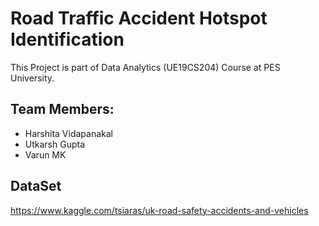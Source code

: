 # Road Traffic Accident Hotspot Identification
This Project is part of Data Analytics (UE19CS204) Course at PES University.

## Team Members:
* Harshita Vidapanakal
* Utkarsh Gupta
* Varun MK

## DataSet
https://www.kaggle.com/tsiaras/uk-road-safety-accidents-and-vehicles